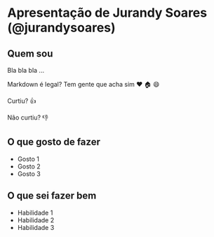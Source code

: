 # Apresentação de Jurandy Soares (@jurandysoares)

## Quem sou
Bla bla bla ...

Markdown é legal? Tem gente que acha sim :heart: :house: :smile:

Curtiu? :+1:

Não curtiu? :-1:

## O que gosto de fazer
* Gosto 1
* Gosto 2
* Gosto 3

## O que sei fazer bem
* Habilidade 1
* Habilidade 2
* Habilidade 3
